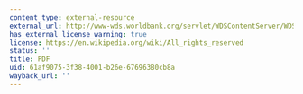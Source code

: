 ```yaml
---
content_type: external-resource
external_url: http://www-wds.worldbank.org/servlet/WDSContentServer/WDSP/IB/2005/03/11/000012009_20050311141647/Rendered/PDF/wps3536.pdf
has_external_license_warning: true
license: https://en.wikipedia.org/wiki/All_rights_reserved
status: ''
title: PDF
uid: 61af9075-3f38-4001-b26e-67696380cb8a
wayback_url: ''
---
```

